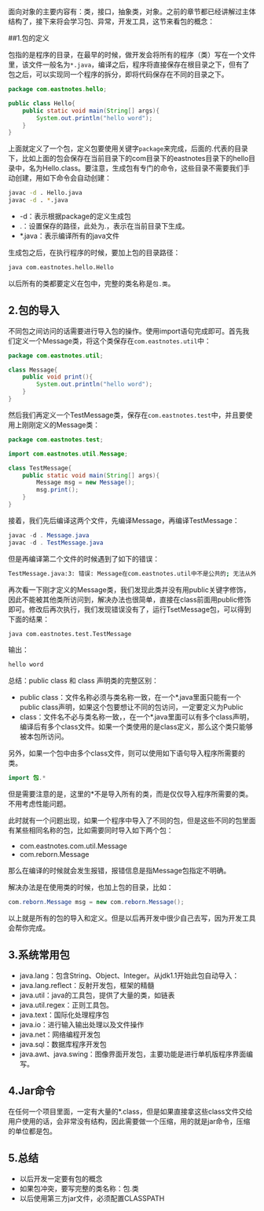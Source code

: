 面向对象的主要内容有：类，接口，抽象类，对象。之前的章节都已经讲解过主体结构了，接下来将会学习包、异常，开发工具，这节来看包的概念：

##1.包的定义

包指的是程序的目录，在最早的时候，做开发会将所有的程序（类）写在一个文件里，该文件一般名为`*.java`，编译之后，程序将直接保存在根目录之下，但有了包之后，可以实现同一个程序的拆分，即将代码保存在不同的目录之下。

```java
package com.eastnotes.hello;

public class Hello{
	public static void main(String[] args){
		System.out.println("hello word");
	}
}
```

上面就定义了一个包，定义包要使用关键字`package`来完成，后面的.代表的目录下，比如上面的包会保存在当前目录下的com目录下的eastnotes目录下的hello目录中，名为Hello.class。要注意，生成包有专门的命令，这些目录不需要我们手动创建，用如下命令会自动创建：

```bash
javac -d . Hello.java
javac -d . *.java
```

-   -d：表示根据package的定义生成包
-   .：设置保存的路径，此处为.，表示在当前目录下生成。
-   *.java：表示编译所有的java文件

生成包之后，在执行程序的时候，要加上包的目录路径：

```bash
java com.eastnotes.hello.Hello
```

以后所有的类都要定义在包中，完整的类名称是`包.类`。

## 2.包的导入

不同包之间访问的话需要进行导入包的操作。使用import语句完成即可。首先我们定义一个Message类，将这个类保存在`com.eastnotes.util`中：

```java
package com.eastnotes.util;

class Message{
	public void print(){
		System.out.println("hello word");
	}
}
```

然后我们再定义一个TestMessage类，保存在`com.eastnotes.test`中，并且要使用上刚刚定义的Message类：

```java
package com.eastnotes.test;

import com.eastnotes.util.Message;

class TestMessage{
	public static void main(String[] args){
		Message msg = new Message();
		msg.print();
	}
}
```

接着，我们先后编译这两个文件，先编译Message，再编译TestMessage：

```java
javac -d . Message.java
javac -d . TestMessage.java
```

但是再编译第二个文件的时候遇到了如下的错误：

```bash
TestMessage.java:3: 错误: Message在com.eastnotes.util中不是公共的; 无法从外部程序包中对其进行访问
```

再次看一下刚才定义的Message类，我们发现此类并没有用public关键字修饰，因此不能被其他类所访问到，解决办法也很简单，直接在class前面用public修饰即可。修改后再次执行，我们发现错误没有了，运行TsetMessage包，可以得到下面的结果：

```bash
java com.eastnotes.test.TestMessage
```

输出：

```bash
hello word
```

总结：public class  和 class 声明类的完整区别：

-    public class：文件名称必须与类名称一致，在一个*.java里面只能有一个public  class声明，如果这个包要想让不同的包访问，一定要定义为Public
-   class：文件名不必与类名称一致，，在一个*.java里面可以有多个class声明，编译后有多个class文件。如果一个类使用的是class定义，那么这个类只能够被本包所访问。

另外，如果一个包中由多个class文件，则可以使用如下语句导入程序所需要的类。

```java
import 包.*
```

但是需要注意的是，这里的*不是导入所有的类，而是仅仅导入程序所需要的类。不用考虑性能问题。

此时就有一个问题出现，如果一个程序中导入了不同的包，但是这些不同的包里面有某些相同名称的包，比如需要同时导入如下两个包：

-   com.eastnotes.com.util.Message
-   com.reborn.Message

那么在编译的时候就会发生报错，报错信息是指Message包指定不明确。

解决办法是在使用类的时候，也加上包的目录，比如：

```java
com.reborn.Message msg = new com.reborn.Message();
```

以上就是所有的包的导入和定义。但是以后再开发中很少自己去写，因为开发工具会帮你完成。

## 3.系统常用包

-   java.lang：包含String、Object、Integer。从jdk1.1开始此包自动导入：
-   java.lang.reflect：反射开发包，框架的精髓
-   java.util：java的工具包，提供了大量的类，如链表
-   java.util.regex：正则工具包。
-   java.text：国际化处理程序包
-   java.io：进行输入输出处理以及文件操作
-   java.net：网络编程开发包
-   java.sql：数据库程序开发包
-   java.awt、java.swing：图像界面开发包，主要功能是进行单机版程序界面编写。

## 4.Jar命令

在任何一个项目里面，一定有大量的*.class，但是如果直接拿这些class文件交给用户使用的话，会非常没有结构，因此需要做一个压缩，用的就是jar命令，压缩的单位都是包。

## 5.总结

-   以后开发一定要有包的概念
-   如果包冲突，要写完整的类名称：包.类
-   以后使用第三方jar文件，必须配置CLASSPATH